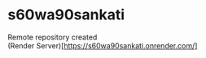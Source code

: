 # s60wa90sankati
Remote repository created <br>
(Render Server)[https://s60wa90sankati.onrender.com/]
